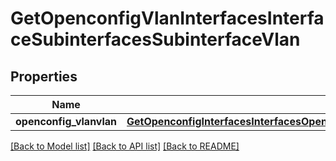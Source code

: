 # GetOpenconfigVlanInterfacesInterfaceSubinterfacesSubinterfaceVlan

## Properties
Name | Type | Description | Notes
------------ | ------------- | ------------- | -------------
**openconfig_vlanvlan** | [**GetOpenconfigInterfacesInterfacesOpenconfiginterfacesinterfacesSubinterfacesOpenconfigvlanvlan**](GetOpenconfigInterfacesInterfacesOpenconfiginterfacesinterfacesSubinterfacesOpenconfigvlanvlan.md) |  | [optional] 

[[Back to Model list]](../README.md#documentation-for-models) [[Back to API list]](../README.md#documentation-for-api-endpoints) [[Back to README]](../README.md)


